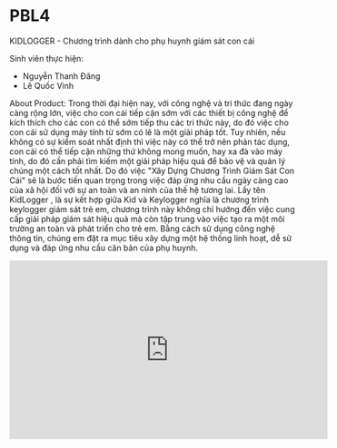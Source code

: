 # PBL4
KIDLOGGER - Chương trình dành cho phụ  huynh giám sát con cái

Sinh viên thực hiện:
- Nguyễn Thanh Đăng
- Lê Quốc Vinh

About Product:
Trong thời đại hiện nay, với công nghệ và tri thức đang ngày càng rộng lớn, việc cho con cái tiếp cận sớm với các thiết bị công nghệ để kích thích cho các con có thể sớm tiếp thu các tri thức này, do đó việc cho con cái sử dụng máy tính từ sớm có lẽ là một giải pháp tốt. Tuy nhiên, nếu không có sự kiểm soát nhất định thì việc này có thể trở nên phản tác dụng, con cái có thể tiếp cận những thứ không mong muốn, hay xa đà vào máy tính, do đó cần phải tìm kiếm một giải pháp hiệu quả để bảo vệ và quản lý chúng một cách tốt nhất. Do đó việc "Xây Dựng Chương Trình Giám Sát Con Cái"  sẽ là bước tiến quan trọng trong việc đáp ứng nhu cầu ngày càng cao của xã hội đối với sự an toàn và an ninh của thế hệ tương lai.
Lấy tên  KidLogger , là sự kết hợp giữa Kid và Keylogger nghĩa là chương trình keylogger giám sát trẻ em, chương trình này không chỉ hướng đến việc cung cấp giải pháp giám sát hiệu quả mà còn tập trung vào việc tạo ra một môi trường an toàn và phát triển cho trẻ em. Bằng cách sử dụng công nghệ thông tin, chúng em đặt ra mục tiêu xây dựng một hệ thống linh hoạt, dễ sử dụng và đáp ứng nhu cầu căn bản của phụ huynh. 

<iframe width="560" height="315" src="https://www.youtube.com/embed/n5xGlTVjrqI?si=jCmKd0XknOl2-vvC" title="YouTube video player" frameborder="0" allow="accelerometer; autoplay; clipboard-write; encrypted-media; gyroscope; picture-in-picture; web-share" allowfullscreen></iframe>

